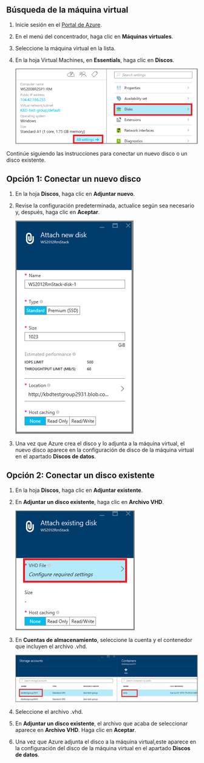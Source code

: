 


## <a name="find-the-virtual-machine"></a>Búsqueda de la máquina virtual

1. Inicie sesión en el [Portal de Azure](https://portal.azure.com/).

2. En el menú del concentrador, haga clic en **Máquinas virtuales**.

3.  Seleccione la máquina virtual en la lista.

4. En la hoja Virtual Machines, en **Essentials**, haga clic en **Discos**.

    ![Abrir configuración de disco](./media/virtual-machines-common-attach-disk-portal/find-disk-settings.png)

Continúe siguiendo las instrucciones para conectar un nuevo disco o un disco existente.

## <a name="option-1:-attach-a-new-disk"></a>Opción 1: Conectar un nuevo disco

1.  En la hoja **Discos**, haga clic en **Adjuntar nuevo**.

2.  Revise la configuración predeterminada, actualice según sea necesario y, después, haga clic en **Aceptar**.

    ![Revisar configuración de disco](./media/virtual-machines-common-attach-disk-portal/attach-new.png)

3.  Una vez que Azure crea el disco y lo adjunta a la máquina virtual, el nuevo disco aparece en la configuración de disco de la máquina virtual en el apartado **Discos de datos**.

## <a name="option-2:-attach-an-existing-disk"></a>Opción 2: Conectar un disco existente

1.  En la hoja **Discos**, haga clic en **Adjuntar existente**.

2.  En **Adjuntar un disco existente**, haga clic en **Archivo VHD**.

    ![Conectar disco existente](./media/virtual-machines-common-attach-disk-portal/attach-existing.png)

3.  En **Cuentas de almacenamiento**, seleccione la cuenta y el contenedor que incluyen el archivo .vhd.

    ![Buscar ubicación de VHD](./media/virtual-machines-common-attach-disk-portal/find-storage-container.png)

4.  Seleccione el archivo .vhd.

5.  En **Adjuntar un disco existente**, el archivo que acaba de seleccionar aparece en **Archivo VHD**. Haga clic en **Aceptar**.

6.  Una vez que Azure adjunta el disco a la máquina virtual,este aparece en la configuración del disco de la máquina virtual en el apartado **Discos de datos**.






<!--HONumber=Oct16_HO2-->


